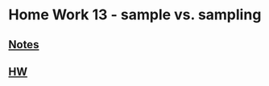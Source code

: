 # **Home Work 13 - sample vs. sampling**
## [**Notes**](MATH18/CH3/CH3notes/teacher/)
## [**HW**](../HW13/HWCLT2.pdf)